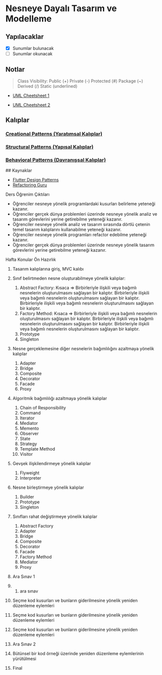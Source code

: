 # Nesneye Dayalı Tasarım ve Modelleme

## Yapılacaklar

- [x] Sunumlar bulunacak
- [ ] Sunumlar okunacak

## Notlar

> Class Visibility: Public (+) Private (-) Protected (#) Package (~) Derived (/) Static (underlined)

- [UML Cheetsheet 1](https://loufranco.com/wp-content/uploads/2023/05/uml-cheatsheet-2.0.pdf)

- [UML Cheetsheet 2](https://khalilstemmler.com/articles/uml-cheatsheet/)

## Kalıplar

### [Creational Patterns (Yaratımsal Kalıplar)](creational_patterns.md)

### [Structural Patterns (Yapısal Kalıplar)](structural_patterns.md)

### [Behavioral Patterns (Davranışsal Kalıplar)](behavioral_patterns.md)

## Kaynaklar

- [Flutter Design Patterns](https://flutterdesignpatterns.com/)
- [Refactoring Guru](https://refactoring.guru/)

Ders Öğrenim Çıktıları

- Öğrenciler nesneye yönelik programlardaki kusurları belirleme yeteneği kazanır.
- Öğrenciler gerçek dünya problemleri üzerinde nesneye yönelik analiz ve tasarım görevlerini yerine getirebilme yeteneği kazanır.
- Öğrenciler nesneye yönelik analiz ve tasarım sırasında dörtlü çetenin temel tasarım kalıplarını kullanabilme yeteneği kazanır.
- Öğrenciler nesneye yönelik programları refactor edebilme yeteneği kazanır.
- Öğrenciler gerçek dünya problemleri üzerinde nesneye yönelik tasarım görevlerini yerine getirebilme yeteneği kazanır.

Hafta Konular Ön Hazırlık

1. Tasarım kalıplarına giriş, MVC kalıbı
2. Sınıf belirtmeden nesne oluşturabilmeye yönelik kalıplar:
   1. Abstract Factory: Kısaca => Birbirleriyle ilişkili veya bağımlı nesnelerin oluşturulmasını sağlayan bir kalıptır. Birbirleriyle ilişkili veya bağımlı nesnelerin oluşturulmasını sağlayan bir kalıptır. Birbirleriyle ilişkili veya bağımlı nesnelerin oluşturulmasını sağlayan bir kalıptır.
   2. Factory Method: Kısaca => Birbirleriyle ilişkili veya bağımlı nesnelerin oluşturulmasını sağlayan bir kalıptır. Birbirleriyle ilişkili veya bağımlı nesnelerin oluşturulmasını sağlayan bir kalıptır. Birbirleriyle ilişkili veya bağımlı nesnelerin oluşturulmasını sağlayan bir kalıptır.
   3. Prototype
   4. Singleton
3. Nesne gerçeklemesine diğer nesnelerin bağımlılığını azaltmaya yönelik kalıplar
   1. Adapter
   2. Bridge
   3. Composite
   4. Decorator
   5. Facade
   6. Proxy
4. Algoritmik bağımlılığı azaltmaya yönelik kalıplar
   1. Chain of Responsibility
   2. Command
   3. Iterator
   4. Mediator
   5. Memento
   6. Observer
   7. State
   8. Strategy
   9. Template Method
   10. Visitor
5. Gevşek ilişkilendirmeye yönelik kalıplar
   1. Flyweight
   2. Interpreter
6. Nesne birleştirmeye yönelik kalıplar
   1. Builder
   2. Prototype
   3. Singleton
7. Sınıfları rahat değiştirmeye yönelik kalıplar
   1. Abstract Factory
   2. Adapter
   3. Bridge
   4. Composite
   5. Decorator
   6. Facade
   7. Factory Method
   8. Mediator
   9. Proxy
8. Ara Sınav 1
9. 1. ara sınav
10. Seçme kod kusurları ve bunların giderilmesine yönelik yeniden düzenleme eylemleri

11. Seçme kod kusurları ve bunların giderilmesine yönelik yeniden düzenleme eylemleri
12. Seçme kod kusurları ve bunların giderilmesine yönelik yeniden düzenleme eylemleri
13. Ara Sınav 2
14. Bütünsel bir kod örneği üzerinde yeniden düzenleme eylemlerinin yürütülmesi
15. Final
